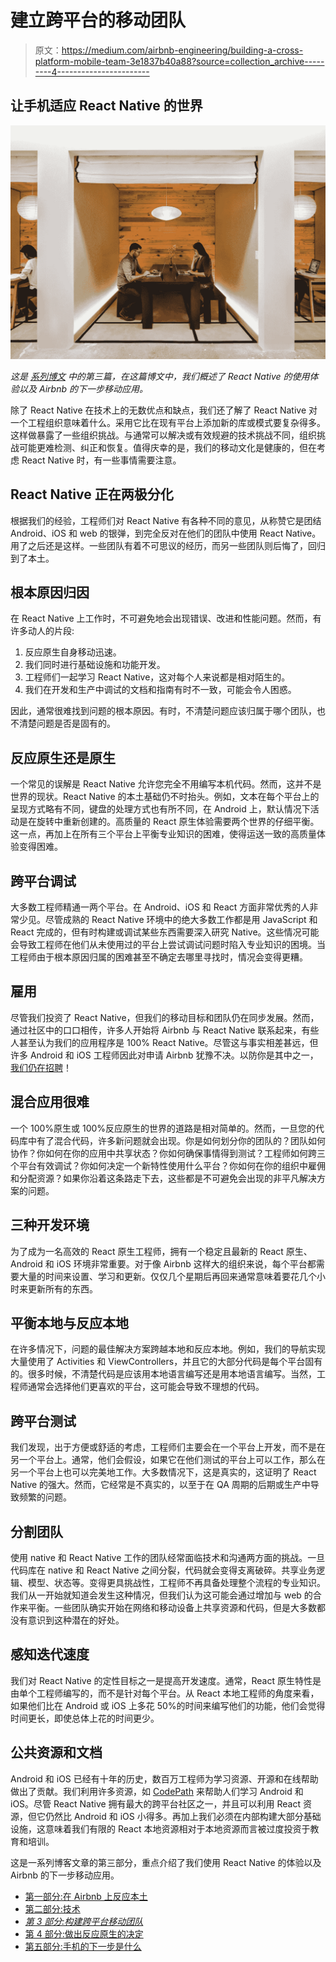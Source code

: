# 建立跨平台的移动团队

> 原文：<https://medium.com/airbnb-engineering/building-a-cross-platform-mobile-team-3e1837b40a88?source=collection_archive---------4----------------------->

## 让手机适应 React Native 的世界

![](img/12a0472760d1ae314832e47d79995038.png)

*这是* [*系列博文*](/airbnb-engineering/react-native-at-airbnb-f95aa460be1c) *中的第三篇，在这篇博文中，我们概述了 React Native 的使用体验以及 Airbnb 的下一步移动应用。*

除了 React Native 在技术上的无数优点和缺点，我们还了解了 React Native 对一个工程组织意味着什么。采用它比在现有平台上添加新的库或模式要复杂得多。这样做暴露了一些组织挑战。与通常可以解决或有效规避的技术挑战不同，组织挑战可能更难检测、纠正和恢复。值得庆幸的是，我们的移动文化是健康的，但在考虑 React Native 时，有一些事情需要注意。

## React Native 正在两极分化

根据我们的经验，工程师们对 React Native 有各种不同的意见，从称赞它是团结 Android、iOS 和 web 的银弹，到完全反对在他们的团队中使用 React Native。用了之后还是这样。一些团队有着不可思议的经历，而另一些团队则后悔了，回归到了本土。

## 根本原因归因

在 React Native 上工作时，不可避免地会出现错误、改进和性能问题。然而，有许多动人的片段:

1.  反应原生自身移动迅速。
2.  我们同时进行基础设施和功能开发。
3.  工程师们一起学习 React Native，这对每个人来说都是相对陌生的。
4.  我们在开发和生产中调试的文档和指南有时不一致，可能会令人困惑。

因此，通常很难找到问题的根本原因。有时，不清楚问题应该归属于哪个团队，也不清楚问题是否是固有的。

## 反应原生还是原生

一个常见的误解是 React Native 允许您完全不用编写本机代码。然而，这并不是世界的现状。React Native 的本土基础仍不时抬头。例如，文本在每个平台上的呈现方式略有不同，键盘的处理方式也有所不同，在 Android 上，默认情况下活动是在旋转中重新创建的。高质量的 React 原生体验需要两个世界的仔细平衡。这一点，再加上在所有三个平台上平衡专业知识的困难，使得运送一致的高质量体验变得困难。

## 跨平台调试

大多数工程师精通一两个平台。在 Android、iOS 和 React 方面非常优秀的人非常少见。尽管成熟的 React Native 环境中的绝大多数工作都是用 JavaScript 和 React 完成的，但有时构建或调试某些东西需要深入研究 Native。这些情况可能会导致工程师在他们从未使用过的平台上尝试调试问题时陷入专业知识的困境。当工程师由于根本原因归属的困难甚至不确定去哪里寻找时，情况会变得更糟。

## 雇用

尽管我们投资了 React Native，但我们的移动目标和团队仍在同步发展。然而，通过社区中的口口相传，许多人开始将 Airbnb 与 React Native 联系起来，有些人甚至认为我们的应用程序是 100% React Native。尽管这与事实相差甚远，但许多 Android 和 iOS 工程师因此对申请 Airbnb 犹豫不决。以防你是其中之一，[我们仍在招聘](https://www.airbnb.com/careers/departments/engineering)！

## 混合应用很难

一个 100%原生或 100%反应原生的世界的道路是相对简单的。然而，一旦您的代码库中有了混合代码，许多新问题就会出现。你是如何划分你的团队的？团队如何协作？你如何在你的应用中共享状态？你如何确保事情得到测试？工程师如何跨三个平台有效调试？你如何决定一个新特性使用什么平台？你如何在你的组织中雇佣和分配资源？如果你沿着这条路走下去，这些都是不可避免会出现的非平凡解决方案的问题。

## 三种开发环境

为了成为一名高效的 React 原生工程师，拥有一个稳定且最新的 React 原生、Android 和 iOS 环境非常重要。对于像 Airbnb 这样大的组织来说，每个平台都需要大量的时间来设置、学习和更新。仅仅几个星期后再回来通常意味着要花几个小时来更新所有的东西。

## 平衡本地与反应本地

在许多情况下，问题的最佳解决方案跨越本地和反应本地。例如，我们的导航实现大量使用了 Activities 和 ViewControllers，并且它的大部分代码是每个平台固有的。很多时候，不清楚代码是应该用本地语言编写还是用本地语言编写。当然，工程师通常会选择他们更喜欢的平台，这可能会导致不理想的代码。

## 跨平台测试

我们发现，出于方便或舒适的考虑，工程师们主要会在一个平台上开发，而不是在另一个平台上。通常，他们会假设，如果它在他们测试的平台上可以工作，那么在另一个平台上也可以完美地工作。大多数情况下，这是真实的，这证明了 React Native 的强大。然而，它经常是不真实的，以至于在 QA 周期的后期或生产中导致频繁的问题。

## 分割团队

使用 native 和 React Native 工作的团队经常面临技术和沟通两方面的挑战。一旦代码库在 native 和 React Native 之间分裂，代码就会变得支离破碎。共享业务逻辑、模型、状态等。变得更具挑战性，工程师不再具备处理整个流程的专业知识。我们从一开始就知道会发生这种情况，但我们认为这可能会通过增加与 web 的合作来平衡。一些团队确实开始在网络和移动设备上共享资源和代码，但是大多数都没有意识到这种潜在的好处。

## 感知迭代速度

我们对 React Native 的定性目标之一是提高开发速度。通常，React 原生特性是由单个工程师编写的，而不是针对每个平台。从 React 本地工程师的角度来看，如果他们比在 Android 或 iOS 上多花 50%的时间来编写他们的功能，他们会觉得时间更长，即使总体上花的时间更少。

## 公共资源和文档

Android 和 iOS 已经有十年的历史，数百万工程师为学习资源、开源和在线帮助做出了贡献。我们利用许多资源，如 [CodePath](https://codepath.com/androidbootcamp) 来帮助人们学习 Android 和 iOS。尽管 React Native 拥有最大的跨平台社区之一，并且可以利用 React 资源，但它仍然比 Android 和 iOS 小得多。再加上我们必须在内部构建大部分基础设施，这意味着我们有限的 React 本地资源相对于本地资源而言被过度投资于教育和培训。

这是一系列博客文章的第三部分，重点介绍了我们使用 React Native 的体验以及 Airbnb 的下一步移动应用。

*   [第一部分:在 Airbnb 上反应本土](/airbnb-engineering/react-native-at-airbnb-f95aa460be1c)
*   [第二部分:技术](/airbnb-engineering/react-native-at-airbnb-the-technology-dafd0b43838)
*   [*第 3 部分:构建跨平台移动团队*](/airbnb-engineering/building-a-cross-platform-mobile-team-3e1837b40a88)
*   [第 4 部分:做出反应原生的决定](/airbnb-engineering/sunsetting-react-native-1868ba28e30a)
*   [第五部分:手机的下一步是什么](/airbnb-engineering/whats-next-for-mobile-at-airbnb-5e71618576ab)